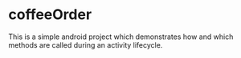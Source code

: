 # coffeeOrder
This is a simple android project which demonstrates how and which methods are called during an activity lifecycle.

